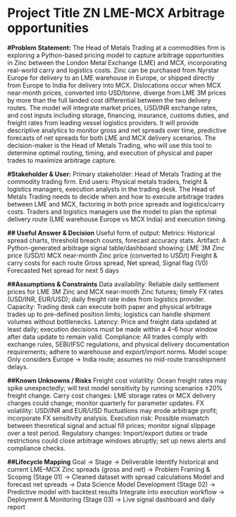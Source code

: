 # Project Title ZN LME-MCX Arbitrage opportunities

**#Problem Statement:**
The Head of Metals Trading at a commodities firm is exploring a Python-based pricing model to capture arbitrage opportunities in Zinc between the London Metal Exchange (LME) and MCX, incorporating real-world carry and logistics costs. Zinc can be purchased from Nyrstar Europe for delivery to an LME warehouse in Europe, or shipped directly from Europe to India for delivery into MCX. Dislocations occur when MCX near-month prices, converted into USD/tonne, diverge from LME 3M prices by more than the full landed cost differential between the two delivery routes.
The model will integrate market prices, USD/INR exchange rates, and cost inputs including storage, financing, insurance, customs duties, and freight rates from leading vessel logistics providers. It will provide descriptive analytics to monitor gross and net spreads over time, predictive forecasts of net spreads for both LME and MCX delivery scenarios. The decision-maker is the Head of Metals Trading, who will use this tool to determine optimal routing, timing, and execution of physical and paper trades to maximize arbitrage capture.

**#Stakeholder & User:**
Primary stakeholder: Head of Metals Trading at the commodity trading firm.
End users: Physical metals traders, freight & logistics managers, execution analysts in the trading desk.
The Head of Metals Trading needs to decide when and how to execute arbitrage trades between LME and MCX, factoring in both price spreads and logistics/carry costs.
Traders and logistics managers use the model to plan the optimal delivery route (LME warehouse Europe vs MCX India) and execution timing.

**## Useful Answer & Decision**
Useful form of output:
Metrics: Historical spread charts, threshold breach counts, forecast accuracy stats.
Artifact: A Python-generated arbitrage signal table/dashboard showing:
LME 3M Zinc price (USD/t)
MCX near-month Zinc price (converted to USD/t)
Freight & carry costs for each route
Gross spread, Net spread, Signal flag (1/0)
Forecasted Net spread for next 5 days

**##Assumptions & Constraints**
Data availability: Reliable daily settlement prices for LME 3M Zinc and MCX near-month Zinc futures; timely FX rates (USD/INR, EUR/USD); daily freight rate index from logistics provider.
Capacity: Trading desk can execute both paper and physical arbitrage trades up to pre-defined position limits; logistics can handle shipment volumes without bottlenecks.
Latency: Price and freight data updated at least daily; execution decisions must be made within a 4–6 hour window after data update to remain valid.
Compliance: All trades comply with exchange rules, SEBI/IFSC regulations, and physical delivery documentation requirements; adhere to warehouse and export/import norms.
Model scope: Only considers Europe → India route; assumes no mid-route transshipment delays.

**##Known Unknowns / Risks**
Freight cost volatility: Ocean freight rates may spike unexpectedly; will test model sensitivity by running scenarios ±20% freight change.
Carry cost changes: LME storage rates or MCX delivery charges could change; monitor quarterly for parameter updates.
FX volatility: USD/INR and EUR/USD fluctuations may erode arbitrage profit; incorporate FX sensitivity analysis.
Execution risk: Possible mismatch between theoretical signal and actual fill prices; monitor signal slippage over a test period.
Regulatory changes: Import/export duties or trade restrictions could close arbitrage windows abruptly; set up news alerts and compliance checks.

**##Lifecycle Mapping**
Goal → Stage → Deliverable
Identify historical and current LME–MCX Zinc spreads (gross and net) → Problem Framing & Scoping (Stage 01) → Cleaned dataset with spread calculations
Model and forecast net spreads → Data Science Model Development (Stage 02) → Predictive model with backtest results
Integrate into execution workflow → Deployment & Monitoring (Stage 03) → Live signal dashboard and daily report
